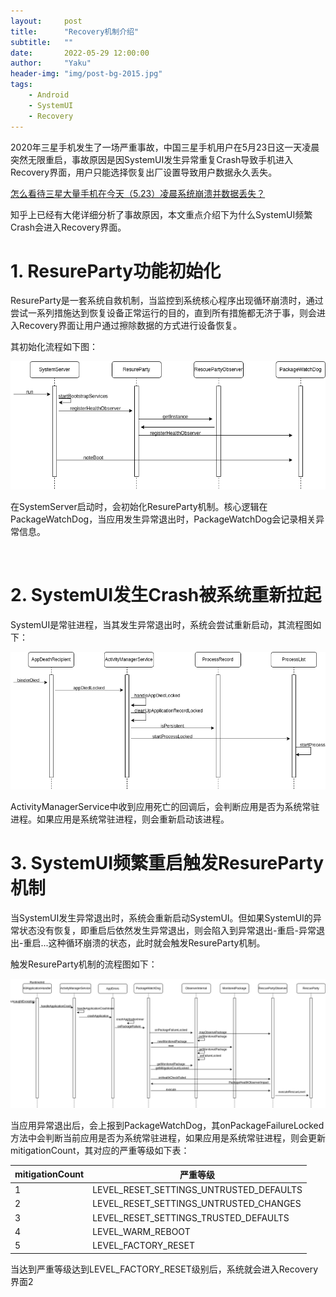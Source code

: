 ```yaml
---
layout:     post
title:      "Recovery机制介绍"
subtitle:   ""
date:       2022-05-29 12:00:00
author:     "Yaku"
header-img: "img/post-bg-2015.jpg"
tags:
    - Android
    - SystemUI
    - Recovery
---
```




2020年三星手机发生了一场严重事故，中国三星手机用户在5月23日这一天凌晨突然无限重启，事故原因是因SystemUI发生异常重复Crash导致手机进入Recovery界面，用户只能选择恢复出厂设置导致用户数据永久丢失。

[怎么看待三星大量手机在今天（5.23）凌晨系统崩溃并数据丢失？]( https://www.zhihu.com/question/396666758/answer/1245994988)



知乎上已经有大佬详细分析了事故原因，本文重点介绍下为什么SystemUI频繁Crash会进入Recovery界面。



# **1. ResureParty功能初始化**

ResureParty是一套系统自救机制，当监控到系统核心程序出现循环崩溃时，通过尝试一系列措施达到恢复设备正常运行的目的，直到所有措施都无济于事，则会进入Recovery界面让用户通过擦除数据的方式进行设备恢复。

 其初始化流程如下图：

![r1](/img/Recovery/r1.png)

在SystemServer启动时，会初始化ResureParty机制。核心逻辑在PackageWatchDog，当应用发生异常退出时，PackageWatchDog会记录相关异常信息。

​                                      

# **2. SystemUI发生Crash被系统重新拉起**

SystemUI是常驻进程，当其发生异常退出时，系统会尝试重新启动，其流程图如下：

![r2](/img/Recovery/r2.png)

ActivityManagerService中收到应用死亡的回调后，会判断应用是否为系统常驻进程。如果应用是系统常驻进程，则会重新启动该进程。

# **3. SystemUI频繁重启触发ResureParty机制**                                  

当SystemUI发生异常退出时，系统会重新启动SystemUI。但如果SystemUI的异常状态没有恢复，即重启后依然发生异常退出，则会陷入到异常退出-重启-异常退出-重启...这种循环崩溃的状态，此时就会触发ResureParty机制。

 触发ResureParty机制的流程图如下：

![r3](/img/Recovery/r3.png)

当应用异常退出后，会上报到PackageWatchDog，其onPackageFailureLocked方法中会判断当前应用是否为系统常驻进程，如果应用是系统常驻进程，则会更新mitigationCount，其对应的严重等级如下表：                                      

| mitigationCount | 严重等级                                |
| --------------- | --------------------------------------- |
| 1               | LEVEL_RESET_SETTINGS_UNTRUSTED_DEFAULTS |
| 2               | LEVEL_RESET_SETTINGS_UNTRUSTED_CHANGES  |
| 3               | LEVEL_RESET_SETTINGS_TRUSTED_DEFAULTS   |
| 4               | LEVEL_WARM_REBOOT                       |
| 5               | LEVEL_FACTORY_RESET                     |

当达到严重等级达到LEVEL_FACTORY_RESET级别后，系统就会进入Recovery界面2